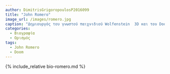 ```yaml
---
author: DimitrisGrigoropoulosP2016099
title: "John Romero"
image_url: /images/romero.jpg
caption: "Δημιουργός του γνωστού παιχνιδιού Wolfenstein  3D και του Doom  των πρώτων παιχνιδιών τριών διαστάσεων"
categories:
  - Βιογραφία 
  - Ορισμός 
tags:
  - John Romero
  - Doom
---
```


{% include_relative bio-romero.md %}


